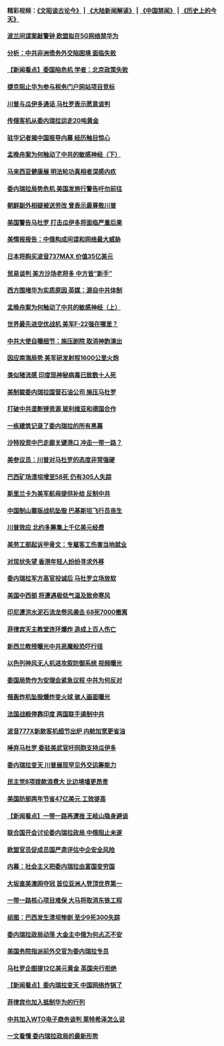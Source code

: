 #### 精彩视频：[《文昭谈古论今》](https://github.com/gfw-breaker/wenzhao) | [《大陆新闻解读》](https://github.com/gfw-breaker/ntdtv-comedy) | [《中国禁闻》](https://github.com/gfw-breaker/ntdtv-news) | [《历史上的今天》](https://github.com/gfw-breaker/today-in-history) 

#### [波兰间谍案敲警钟 欧盟拟在5G网络禁华为](../pages/nsc418/n11013814.md?t=01310630) 

#### [分析：中共非洲债务外交陷困境 面临失败](../pages/nsc418/n11013731.md?t=01310630) 

#### [【新闻看点】委国陷危机 学者：北京政策失败](../pages/nsc418/n11013287.md?t=01310630) 

#### [捷克阻止华为参与税务门户网站项目竞标](../pages/nsc418/n11013525.md?t=01310630) 

#### [川普与瓜伊多通话 马杜罗表示愿意谈判](../pages/nsc418/n11013353.md?t=01310630) 

#### [传俄客机从委内瑞拉运走20吨黄金](../pages/nsc418/n11013224.md?t=01310630) 

#### [驻华记者揭中国报导内幕 经历触目惊心](../pages/nsc418/n11013118.md?t=01310630) 

#### [孟晚舟案为何触动了中共的敏感神经（下）](../pages/nsc418/n11008903.md?t=01310630) 

#### [马来西亚健康展 明法轮功真相者深感内疚](../pages/nsc418/n11010949.md?t=01310630) 

#### [委内瑞拉局势危机 美国发旅行警告吁勿前往](../pages/nsc418/n11012593.md?t=01310630) 

#### [朝鲜副外相疑被送劳改 曾表示最尊敬川普](../pages/nsc418/n11011872.md?t=01310630) 

#### [美国警告马杜罗 打击瓜伊多将面临严重后果](../pages/nsc418/n11011422.md?t=01310630) 

#### [美情报报告：中俄构成间谍和网络最大威胁](../pages/nsc418/n11011346.md?t=01310630) 

#### [日本将购买波音737MAX 价值35亿美元](../pages/nsc418/n11011238.md?t=01310630) 

#### [贸易谈判 美方沙场老将多 中方皆“新手”](../pages/nsc418/n11010973.md?t=01310630) 

#### [西方围堵华为实质原因 英媒：源自中共体制](../pages/nsc418/n11010190.md?t=01310630) 

#### [孟晚舟案为何触动了中共的敏感神经（上）](../pages/nsc418/n11008466.md?t=01310630) 

#### [世界最先进空优战机 美军F-22强在哪里？](../pages/nsc418/n11010323.md?t=01310630) 

#### [中共大使自曝细节：施压剧院 取消神韵演出](../pages/nsc418/n11008988.md?t=01310630) 

#### [因应南海局势 美军研发射程1600公里火炮](../pages/nsc418/n11010046.md?t=01310630) 

#### [类似猪流感 印度现神秘病毒已致数十人死](../pages/nsc418/n11009797.md?t=01310630) 

#### [美制裁委内瑞拉国营石油公司 施压马杜罗](../pages/nsc418/n11009006.md?t=01310630) 

#### [打破中共垄断锂资源 玻利维亚和德国合作](../pages/nsc418/n11008598.md?t=01310630) 

#### [一栋建筑记录了委内瑞拉的所有黑幕](../pages/nsc418/n11008614.md?t=01310630) 

#### [沙特投资中巴走廊关键港口 冲击一带一路？](../pages/nsc418/n11008620.md?t=01310630) 

#### [美参议员：川普对马杜罗的态度非常强硬](../pages/nsc418/n11008349.md?t=01310630) 

#### [巴西矿场溃坝增至58死 仍有305人失踪](../pages/nsc418/n11007445.md?t=01310630) 

#### [斯里兰卡为美军航母提供补给 反制中共](../pages/nsc418/n11007567.md?t=01310630) 

#### [中国制山寨版战机坠毁 巴基斯坦飞行员丧生](../pages/nsc418/n11007213.md?t=01310630) 

#### [川普效应 北约多筹集上千亿美元经费](../pages/nsc418/n11006307.md?t=01310630) 

#### [美劳工部起诉甲骨文：专雇客工伤害当地就业](../pages/nsc418/n11006396.md?t=01310630) 

#### [对现状失望 香港年轻人纷纷寻求外移](../pages/nsc418/n11006310.md?t=01310630) 

#### [委内瑞拉军方高官投诚后 马杜罗立场放软](../pages/nsc418/n11006068.md?t=01310630) 

#### [美国中西部 将遭遇极低气温及致命寒风](../pages/nsc418/n11006119.md?t=01310630) 

#### [印尼遭洪水泥石流龙卷风袭击 68死7000撤离](../pages/nsc418/n11005923.md?t=01310630) 

#### [菲律宾天主教堂连环爆炸 造成上百人伤亡](../pages/nsc418/n11005733.md?t=01310630) 

#### [新西兰教授曝光中共恶魔般恐吓行径](../pages/nsc418/n11004756.md?t=01310630) 

#### [以色列神风无人机进攻叙防御系统 视频曝光](../pages/nsc418/n11005042.md?t=01310630) 

#### [委国局势作为安理会紧急议程 中共为何反对](../pages/nsc418/n11005469.md?t=01310630) 

#### [俄轰炸机坠毁爆炸变火球 骇人画面曝光](../pages/nsc418/n11005421.md?t=01310630) 

#### [法国战舰停靠印度 两国联手遏制中共](../pages/nsc418/n11005288.md?t=01310630) 

#### [波音777X新款客机细节出炉 内舱加宽更省油](../pages/nsc418/n11005089.md?t=01310630) 

#### [唾弃马杜罗 委驻美武官吁同胞支持瓜伊多](../pages/nsc418/n11004923.md?t=01310630) 

#### [委内瑞拉变天 川普展现罕见外交运筹能力](../pages/nsc418/n11004848.md?t=01310630) 

#### [民主党8项拨款浪费大 比边境墙更昂贵](../pages/nsc418/n11004806.md?t=01310630) 

#### [美国防部两年节省47亿美元 工效提高](../pages/nsc418/n11004731.md?t=01310630) 

#### [【新闻看点】一带一路再遭挫 王岐山隐身避谈](../pages/nsc418/n11004511.md?t=01310630) 

#### [联合国开会讨论委内瑞拉政局 中俄阻止未遂](../pages/nsc418/n11004660.md?t=01310630) 

#### [欧盟官员促成员国严肃评估中企安全风险](../pages/nsc418/n11004719.md?t=01310630) 

#### [内幕：社会主义把委内瑞拉由富国变穷国](../pages/nsc418/n11004524.md?t=01310630) 

#### [大坂直美澳网夺冠 首位亚洲人登顶世界第一](../pages/nsc418/n11004368.md?t=01310630) 

#### [一带一路核心项目难保 大马将取消东铁工程](../pages/nsc418/n11004028.md?t=01310630) 

#### [组图：巴西发生溃坝惨剧 至少9死300失踪](../pages/nsc418/n11003193.md?t=01310630) 

#### [委内瑞拉政局动荡 大金主中俄为何忐忑不安](../pages/nsc418/n11002551.md?t=01310630) 

#### [美国务院指派前外交官为委内瑞拉专员](../pages/nsc418/n11002915.md?t=01310630) 

#### [马杜罗企图提12亿美元黄金 英国央行拒绝](../pages/nsc418/n11002812.md?t=01310630) 

#### [【新闻看点】委内瑞拉变天 中国网络炸锅了](../pages/nsc418/n11002302.md?t=01310630) 

#### [菲律宾也加入抵制华为的行列](../pages/nsc418/n11002576.md?t=01310630) 

#### [中共加入WTO电子商务谈判 莱特希泽怎么说](../pages/nsc418/n11002384.md?t=01310630) 

#### [一文看懂 委内瑞拉政局的最新形势](../pages/nsc418/n11002529.md?t=01310630) 

